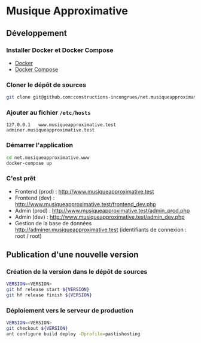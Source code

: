 # Musique Approximative

## Développement

### Installer Docker et Docker Compose

- [Docker](https://docs.docker.com/install/#supported-platforms)
- [Docker Compose](https://docs.docker.com/compose/install/#install-as-a-container)

### Cloner le dépôt de sources

```sh
git clone git@github.com:constructions-incongrues/net.musiqueapproximative.www.git
```

### Ajouter au fichier `/etc/hosts`

```hosts
127.0.0.1   www.musiqueapproximative.test adminer.musiqueapproximative.test
```

### Démarrer l'application

```sh
cd net.musiqueapproximative.www
docker-compose up
```

### C'est prêt

- Frontend (prod) : <http://www.musiqueapproximative.test>
- Frontend (dev) : <http://www.musiqueapproximative.test/frontend_dev.php>
- Admin (prod) : <http://www.musiqueapproximative.test/admin_prod.php>
- Admin (dev) : <http://www.musiqueapproximative.test/admin_dev.php>
- Gestion de la base de données <http://adminer.musiqueapproximative.test> (identifiants de connexion : root / root)

## Publication d'une nouvelle version

### Création de la version dans le dépôt de sources

```sh
VERSION=<VERSION>
git hf release start ${VERSION}
git hf release finish ${VERSION}
```

### Déploiement vers le serveur de production

```sh
VERSION=<VERSION>
git checkout ${VERSION}
ant configure build deploy -Dprofile=pastishosting
```
